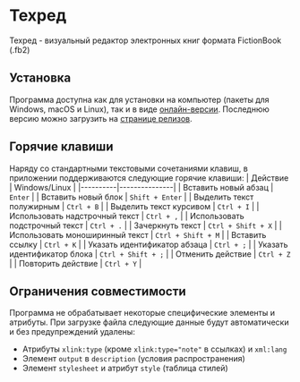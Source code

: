 # Техред
Техред - визуальный редактор электронных книг формата FictionBook (.fb2)

## Установка
Программа доступна как для установки на компьютер (пакеты для Windows, macOS и Linux), так и в виде [онлайн-версии](https://5v37.github.io/techred/). Последнюю версию можно загрузить на [странице релизов](https://github.com/5v37/techred/releases).

## Горячие клавиши
Наряду со стандартными текстовыми сочетаниями клавиш, в приложении поддерживаются следующие горячие клавиши:
| Действие | Windows/Linux |
|----------|---------------|
| Вставить новый абзац | `Enter` |
| Вставить новый блок | `Shift + Enter` |
| Выделить текст полужирным | `Ctrl + B` |
| Выделить текст курсивом | `Ctrl + I` |
| Использовать надстрочный текст | `Ctrl + ,` |
| Использовать подстрочный текст | `Ctrl + .` |
| Зачеркнуть текст | `Ctrl + Shift + X` |
| Использовать моноширинный текст | `Ctrl + Shift + M` |
| Вставить ссылку | `Ctrl + K` |
| Указать идентификатор абзаца | `Ctrl + ;` |
| Указать идентификатор блока | `Ctrl + Shift + ;` |
| Отменить действие | `Ctrl + Z` |
| Повторить действие | `Ctrl + Y` |

## Ограничения совместимости
Программа не обрабатывает некоторые специфические элементы и атрибуты. При загрузке файла следующие данные будут автоматически и без предупреждений удалены:
- Атрибуты `xlink:type` (кроме `xlink:type="note"` в ссылках) и `xml:lang`
- Элемент `output` в `description` (условия распространения)
- Элемент `stylesheet` и атрибут `style` (таблица стилей)